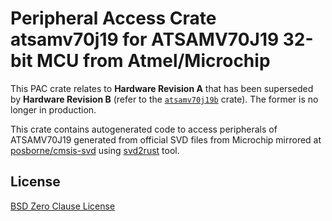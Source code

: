 # Peripheral Access Crate atsamv70j19 for ATSAMV70J19 32-bit MCU from Atmel/Microchip

This PAC crate relates to **Hardware Revision A** that has been superseded by **Hardware Revision B** (refer to the [`atsamv70j19b`](https://https://crates.io/crates/atsamv70j19b) crate). The former is no longer in production.

This crate contains autogenerated code to access peripherals of ATSAMV70J19 generated from official SVD files from Microchip mirrored at [posborne/cmsis-svd](https://github.com/posborne/cmsis-svd) using [svd2rust](https://github.com/rust-embedded/svd2rust/) tool.

## License

[BSD Zero Clause License](https://choosealicense.com/licenses/0bsd/)
